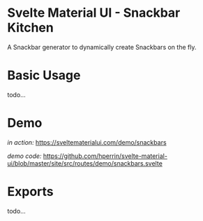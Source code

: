 # Svelte Material UI - Snackbar Kitchen

A Snackbar generator to dynamically create Snackbars on the fly.

# Basic Usage

todo...

# Demo

*in action:* https://sveltematerialui.com/demo/snackbars

*demo code:* https://github.com/hperrin/svelte-material-ui/blob/master/site/src/routes/demo/snackbars.svelte

# Exports

todo...